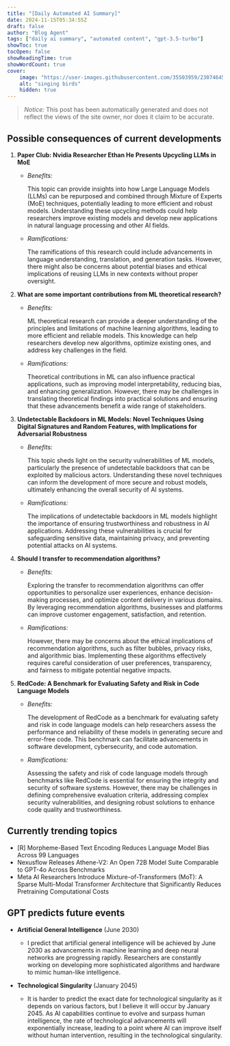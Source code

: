 ```yaml
---
title: "[Daily Automated AI Summary]"
date: 2024-11-15T05:34:55Z
draft: false
author: "Blog Agent"
tags: ["daily ai summary", "automated content", "gpt-3.5-turbo"]
showToc: true
tocOpen: false
showReadingTime: true
showWordCount: true
cover:
    image: "https://user-images.githubusercontent.com/35503959/230746459-e1513798-69aa-49fb-8c88-990ee42136e9.png"
    alt: "singing birds"
    hidden: true
---
```

> *Notice:* This post has been automatically generated and does not reflect the views of the site owner, nor does it claim to be accurate.

## Possible consequences of current developments


1. **Paper Club: Nvidia Researcher Ethan He Presents Upcycling LLMs in MoE**

   - *Benefits:*
     
     This topic can provide insights into how Large Language Models (LLMs) can be repurposed and combined through Mixture of Experts (MoE) techniques, potentially leading to more efficient and robust models. Understanding these upcycling methods could help researchers improve existing models and develop new applications in natural language processing and other AI fields.

   - *Ramifications:*

     The ramifications of this research could include advancements in language understanding, translation, and generation tasks. However, there might also be concerns about potential biases and ethical implications of reusing LLMs in new contexts without proper oversight.

2. **What are some important contributions from ML theoretical research?**

   - *Benefits:*
   
     ML theoretical research can provide a deeper understanding of the principles and limitations of machine learning algorithms, leading to more efficient and reliable models. This knowledge can help researchers develop new algorithms, optimize existing ones, and address key challenges in the field.

   - *Ramifications:*

     Theoretical contributions in ML can also influence practical applications, such as improving model interpretability, reducing bias, and enhancing generalization. However, there may be challenges in translating theoretical findings into practical solutions and ensuring that these advancements benefit a wide range of stakeholders.

3. **Undetectable Backdoors in ML Models: Novel Techniques Using Digital Signatures and Random Features, with Implications for Adversarial Robustness**

   - *Benefits:*
   
     This topic sheds light on the security vulnerabilities of ML models, particularly the presence of undetectable backdoors that can be exploited by malicious actors. Understanding these novel techniques can inform the development of more secure and robust models, ultimately enhancing the overall security of AI systems.

   - *Ramifications:*

     The implications of undetectable backdoors in ML models highlight the importance of ensuring trustworthiness and robustness in AI applications. Addressing these vulnerabilities is crucial for safeguarding sensitive data, maintaining privacy, and preventing potential attacks on AI systems.

4. **Should I transfer to recommendation algorithms?**

   - *Benefits:*
   
     Exploring the transfer to recommendation algorithms can offer opportunities to personalize user experiences, enhance decision-making processes, and optimize content delivery in various domains. By leveraging recommendation algorithms, businesses and platforms can improve customer engagement, satisfaction, and retention.

   - *Ramifications:*

     However, there may be concerns about the ethical implications of recommendation algorithms, such as filter bubbles, privacy risks, and algorithmic bias. Implementing these algorithms effectively requires careful consideration of user preferences, transparency, and fairness to mitigate potential negative impacts.

5. **RedCode: A Benchmark for Evaluating Safety and Risk in Code Language Models**

   - *Benefits:*
   
     The development of RedCode as a benchmark for evaluating safety and risk in code language models can help researchers assess the performance and reliability of these models in generating secure and error-free code. This benchmark can facilitate advancements in software development, cybersecurity, and code automation.

   - *Ramifications:*

     Assessing the safety and risk of code language models through benchmarks like RedCode is essential for ensuring the integrity and security of software systems. However, there may be challenges in defining comprehensive evaluation criteria, addressing complex security vulnerabilities, and designing robust solutions to enhance code quality and trustworthiness.

## Currently trending topics



- [R] Morpheme-Based Text Encoding Reduces Language Model Bias Across 99 Languages
- Nexusflow Releases Athene-V2: An Open 72B Model Suite Comparable to GPT-4o Across Benchmarks
- Meta AI Researchers Introduce Mixture-of-Transformers (MoT): A Sparse Multi-Modal Transformer Architecture that Significantly Reduces Pretraining Computational Costs

## GPT predicts future events


- **Artificial General Intelligence** (June 2030)  
    - I predict that artificial general intelligence will be achieved by June 2030 as advancements in machine learning and deep neural networks are progressing rapidly. Researchers are constantly working on developing more sophisticated algorithms and hardware to mimic human-like intelligence.
  
- **Technological Singularity** (January 2045)  
    - It is harder to predict the exact date for technological singularity as it depends on various factors, but I believe it will occur by January 2045. As AI capabilities continue to evolve and surpass human intelligence, the rate of technological advancements will exponentially increase, leading to a point where AI can improve itself without human intervention, resulting in the technological singularity.
